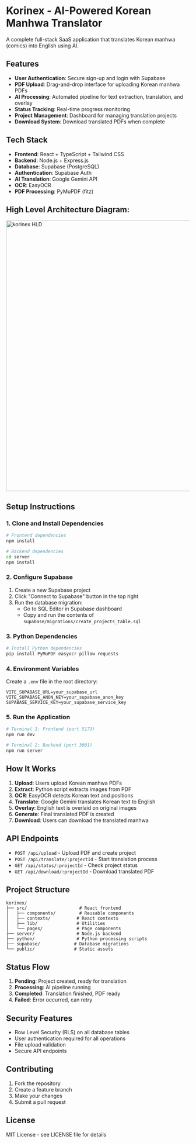 # Korinex - AI-Powered Korean Manhwa Translator

A complete full-stack SaaS application that translates Korean manhwa (comics) into English using AI.

## Features

- **User Authentication**: Secure sign-up and login with Supabase
- **PDF Upload**: Drag-and-drop interface for uploading Korean manhwa PDFs
- **AI Processing**: Automated pipeline for text extraction, translation, and overlay
- **Status Tracking**: Real-time progress monitoring
- **Project Management**: Dashboard for managing translation projects
- **Download System**: Download translated PDFs when complete

## Tech Stack

- **Frontend**: React + TypeScript + Tailwind CSS
- **Backend**: Node.js + Express.js
- **Database**: Supabase (PostgreSQL)
- **Authentication**: Supabase Auth
- **AI Translation**: Google Gemini API
- **OCR**: EasyOCR 
- **PDF Processing**: PyMuPDF (fitz)

## High Level Architecture Diagram:
<img width="2555" height="741" alt="korinex HLD" src="https://github.com/user-attachments/assets/86b597e5-2cf6-49d4-b81d-4eeccde3a3a6" />


## Setup Instructions

### 1. Clone and Install Dependencies

```bash
# Frontend dependencies
npm install

# Backend dependencies
cd server
npm install
```

### 2. Configure Supabase

1. Create a new Supabase project
2. Click "Connect to Supabase" button in the top right
3. Run the database migration:
   - Go to SQL Editor in Supabase dashboard
   - Copy and run the contents of `supabase/migrations/create_projects_table.sql`

### 3. Python Dependencies

```bash
# Install Python dependencies
pip install PyMuPDF easyocr pillow requests
```

### 4. Environment Variables

Create a `.env` file in the root directory:

```env
VITE_SUPABASE_URL=your_supabase_url
VITE_SUPABASE_ANON_KEY=your_supabase_anon_key
SUPABASE_SERVICE_KEY=your_supabase_service_key
```

### 5. Run the Application

```bash
# Terminal 1: Frontend (port 5173)
npm run dev

# Terminal 2: Backend (port 3001)
npm run server
```

## How It Works

1. **Upload**: Users upload Korean manhwa PDFs
2. **Extract**: Python script extracts images from PDF
3. **OCR**: EasyOCR detects Korean text and positions
4. **Translate**: Google Gemini translates Korean text to English
5. **Overlay**: English text is overlaid on original images
6. **Generate**: Final translated PDF is created
7. **Download**: Users can download the translated manhwa

## API Endpoints

- `POST /api/upload` - Upload PDF and create project
- `POST /api/translate/:projectId` - Start translation process
- `GET /api/status/:projectId` - Check project status
- `GET /api/download/:projectId` - Download translated PDF

## Project Structure

```
korinex/
├── src/                    # React frontend
│   ├── components/         # Reusable components
│   ├── contexts/          # React contexts
│   ├── lib/               # Utilities
│   └── pages/             # Page components
├── server/                # Node.js backend
├── python/                # Python processing scripts
├── supabase/             # Database migrations
└── public/               # Static assets
```

## Status Flow

1. **Pending**: Project created, ready for translation
2. **Processing**: AI pipeline running
3. **Completed**: Translation finished, PDF ready
4. **Failed**: Error occurred, can retry

## Security Features

- Row Level Security (RLS) on all database tables
- User authentication required for all operations
- File upload validation
- Secure API endpoints

## Contributing

1. Fork the repository
2. Create a feature branch
3. Make your changes
4. Submit a pull request

## License

MIT License - see LICENSE file for details
